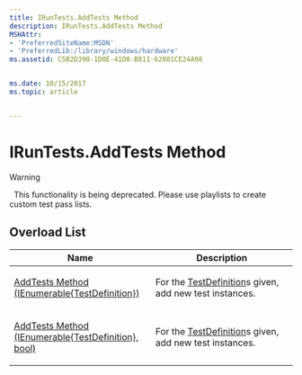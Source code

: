 ```yaml
---
title: IRunTests.AddTests Method
description: IRunTests.AddTests Method
MSHAttr:
- 'PreferredSiteName:MSDN'
- 'PreferredLib:/library/windows/hardware'
ms.assetid: C5B2D390-1D0E-41D0-B811-62081CE24A98


ms.date: 10/15/2017
ms.topic: article


---
```


# IRunTests.AddTests Method

>[!WARNING]
>  This functionality is being deprecated. Please use playlists to create custom test pass lists.

 

## <span id="Overload_List"></span><span id="overload_list"></span><span id="OVERLOAD_LIST"></span>Overload List


<table>
<colgroup>
<col width="50%" />
<col width="50%" />
</colgroup>
<thead>
<tr class="header">
<th>Name</th>
<th>Description</th>
</tr>
</thead>
<tbody>
<tr class="odd">
<td><p><a href="iruntests-addtests-method--ienumerable-testdefinition--.md" data-raw-source="[AddTests Method (IEnumerable{TestDefinition})](iruntests-addtests-method--ienumerable-testdefinition--.md)">AddTests Method (IEnumerable{TestDefinition})</a></p></td>
<td><p>For the <a href="testdefinition-class.md" data-raw-source="[TestDefinition](testdefinition-class.md)">TestDefinition</a>s given, add new test instances.</p></td>
</tr>
<tr class="even">
<td><p><a href="iruntests-addtests-method--ienumerable-testdefinition---bool-.md" data-raw-source="[AddTests Method (IEnumerable{TestDefinition}, bool)](iruntests-addtests-method--ienumerable-testdefinition---bool-.md)">AddTests Method (IEnumerable{TestDefinition}, bool)</a></p></td>
<td><p>For the <a href="testdefinition-class.md" data-raw-source="[TestDefinition](testdefinition-class.md)">TestDefinition</a>s given, add new test instances.</p></td>
</tr>
</tbody>
</table>

 

 

 






